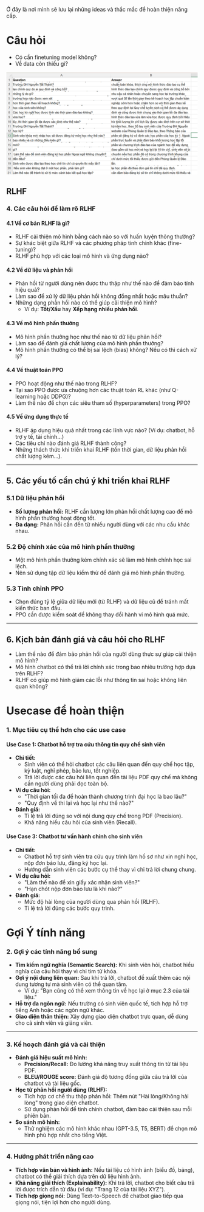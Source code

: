 
Ở đây là nơi mình sẽ lưu lại những ideas và thắc mắc để hoàn thiện nâng cấp. 
# Câu hỏi
- Có cần finetuning model không?
 - Về data còn thiếu gì?


![](../../assets/images/data.png)

## RLHF
### **4. Các câu hỏi để làm rõ RLHF**

#### **4.1 Về cơ bản RLHF là gì?**

- RLHF cải thiện mô hình bằng cách nào so với huấn luyện thông thường?
- Sự khác biệt giữa RLHF và các phương pháp tinh chỉnh khác (fine-tuning)?
- RLHF phù hợp với các loại mô hình và ứng dụng nào?

#### **4.2 Về dữ liệu và phản hồi**

- Phản hồi từ người dùng nên được thu thập như thế nào để đảm bảo tính hiệu quả?
- Làm sao để xử lý dữ liệu phản hồi không đồng nhất hoặc mâu thuẫn?
- Những dạng phản hồi nào có thể giúp cải thiện mô hình?
    - Ví dụ: **Tốt/Xấu** hay **Xếp hạng nhiều phản hồi**.

#### **4.3 Về mô hình phần thưởng**

- Mô hình phần thưởng học như thế nào từ dữ liệu phản hồi?
- Làm sao để đánh giá chất lượng của mô hình phần thưởng?
- Mô hình phần thưởng có thể bị sai lệch (bias) không? Nếu có thì cách xử lý?

#### **4.4 Về thuật toán PPO**

- PPO hoạt động như thế nào trong RLHF?
- Tại sao PPO được ưa chuộng hơn các thuật toán RL khác (như Q-learning hoặc DDPG)?
- Làm thế nào để chọn các siêu tham số (hyperparameters) trong PPO?

#### **4.5 Về ứng dụng thực tế**

- RLHF áp dụng hiệu quả nhất trong các lĩnh vực nào? (Ví dụ: chatbot, hỗ trợ y tế, tài chính...)
- Các tiêu chí nào đánh giá RLHF thành công?
- Những thách thức khi triển khai RLHF (tốn thời gian, dữ liệu phản hồi chất lượng kém...).

---

## **5. Các yếu tố cần chú ý khi triển khai RLHF**

### **5.1 Dữ liệu phản hồi**

- **Số lượng phản hồi:** RLHF cần lượng lớn phản hồi chất lượng cao để mô hình phần thưởng hoạt động tốt.
- **Đa dạng:** Phản hồi cần đến từ nhiều người dùng với các nhu cầu khác nhau.

### **5.2 Độ chính xác của mô hình phần thưởng**

- Một mô hình phần thưởng kém chính xác sẽ làm mô hình chính học sai lệch.
- Nên sử dụng tập dữ liệu kiểm thử để đánh giá mô hình phần thưởng.

### **5.3 Tinh chỉnh PPO**

- Chọn đúng tỷ lệ giữa dữ liệu mới (từ RLHF) và dữ liệu cũ để tránh mất kiến thức ban đầu.
- PPO cần được kiểm soát để không thay đổi hành vi mô hình quá mức.

---

## **6. Kịch bản đánh giá và câu hỏi cho RLHF**

- Làm thế nào để đảm bảo phản hồi của người dùng thực sự giúp cải thiện mô hình?
- Mô hình chatbot có thể trả lời chính xác trong bao nhiêu trường hợp dựa trên RLHF?
- RLHF có giúp mô hình giảm các lỗi như thông tin sai hoặc không liên quan không?

# Usecase để hoàn thiện
### **1. Mục tiêu cụ thể hơn cho các use case**

#### **Use Case 1: Chatbot hỗ trợ tra cứu thông tin quy chế sinh viên**

- **Chi tiết:**
    - Sinh viên có thể hỏi chatbot các câu liên quan đến quy chế học tập, kỷ luật, nghỉ phép, bảo lưu, tốt nghiệp.
    - Trả lời được các câu hỏi liên quan đến tài liệu PDF quy chế mà không cần người dùng phải đọc toàn bộ.
- **Ví dụ câu hỏi:**
    - "Thời gian tối đa để hoàn thành chương trình đại học là bao lâu?"
    - "Quy định về thi lại và học lại như thế nào?"
- **Đánh giá:**
    - Tỉ lệ trả lời đúng so với nội dung quy chế trong PDF (Precision).
    - Khả năng hiểu câu hỏi của sinh viên (Recall).
#### **Use Case 3: Chatbot tư vấn hành chính cho sinh viên**

- **Chi tiết:**
    - Chatbot hỗ trợ sinh viên tra cứu quy trình làm hồ sơ như xin nghỉ học, nộp đơn bảo lưu, đăng ký học lại.
    - Hướng dẫn sinh viên các bước cụ thể thay vì chỉ trả lời chung chung.
- **Ví dụ câu hỏi:**
    - "Làm thế nào để xin giấy xác nhận sinh viên?"
    - "Hạn chót nộp đơn bảo lưu là khi nào?"
- **Đánh giá:**
    - Mức độ hài lòng của người dùng qua phản hồi (RLHF).
    - Tỉ lệ trả lời đúng các bước quy trình.


# Gợi Ý tính năng
### **2. Gợi ý các tính năng bổ sung**

- **Tìm kiếm ngữ nghĩa (Semantic Search):** Khi sinh viên hỏi, chatbot hiểu nghĩa của câu hỏi thay vì chỉ tìm từ khóa.
- **Gợi ý nội dung liên quan:** Sau khi trả lời, chatbot đề xuất thêm các nội dung tương tự mà sinh viên có thể quan tâm.
    - Ví dụ: "Bạn cũng có thể xem thông tin về học lại ở mục 2.3 của tài liệu."
- **Hỗ trợ đa ngôn ngữ:** Nếu trường có sinh viên quốc tế, tích hợp hỗ trợ tiếng Anh hoặc các ngôn ngữ khác.
- **Giao diện thân thiện:** Xây dựng giao diện chatbot trực quan, dễ dùng cho cả sinh viên và giảng viên.

---

### **3. Kế hoạch đánh giá và cải thiện**

- **Đánh giá hiệu suất mô hình:**
    - **Precision/Recall:** Đo lường khả năng truy xuất thông tin từ tài liệu PDF.
    - **BLEU/ROUGE score:** Đánh giá độ tương đồng giữa câu trả lời của chatbot và tài liệu gốc.
- **Học từ phản hồi người dùng (RLHF):**
    - Tích hợp cơ chế thu thập phản hồi: Thêm nút "Hài lòng/Không hài lòng" trong giao diện chatbot.
    - Sử dụng phản hồi để tinh chỉnh chatbot, đảm bảo cải thiện sau mỗi phiên bản.
- **So sánh mô hình:**
    - Thử nghiệm các mô hình khác nhau (GPT-3.5, T5, BERT) để chọn mô hình phù hợp nhất cho tiếng Việt.

---

### **4. Hướng phát triển nâng cao**

- **Tích hợp văn bản và hình ảnh:** Nếu tài liệu có hình ảnh (biểu đồ, bảng), chatbot có thể giải thích dựa trên dữ liệu hình ảnh.
- **Khả năng giải thích (Explainability):** Khi trả lời, chatbot cho biết câu trả lời được trích dẫn từ đâu (ví dụ: "Trang 12 của tài liệu XYZ").
- **Tích hợp giọng nói:** Dùng Text-to-Speech để chatbot giao tiếp qua giọng nói, tiện lợi hơn cho người dùng.